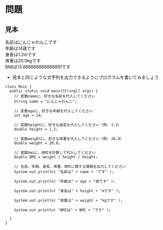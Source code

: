 # 問題  
## 見本  
名前はにんじゃわんこです  
年齢は14歳です  
身長は1.2mです  
体重は20.0kgです  
BMIは13.888888888888891です  

- 見本と同じような文字列を出力できるようにプログラムを書いてみましょう

```
class Main {
  public static void main(String[] args) {
    // 変数nameに、好きな名前を代入してください
    String name = "にんじゃわんこ";
    
    // 変数ageに、好きな年齢を代入してください
    int age = 14;
    
    // 変数heightに、好きな身長を代入してください（例: 1.2）
    double height = 1.2;
    
    // 変数weightに、好きな体重を代入してください（例: 20.0）
    double weight = 20.0;
    
    // 変数bmiに、BMIを計算して代入してください
    double BMI = weight / height / height;
    
    // 名前、年齢、身長、体重、BMIに関する情報を出力してください
    System.out.println( "名前は" + name + "です" );
    
    System.out.println( "年齢は" + age + "歳です" );
    
    System.out.println( "身長は" + height + "mです" );
    
    System.out.println( "体重は" + weight + "kgです" );
    
    System.out.println( "BMIは" + BMI + "です" );
    
  }
}
```


